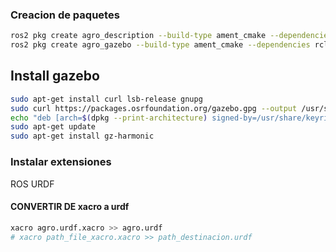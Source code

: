 ### Creacion de paquetes 

```bash
ros2 pkg create agro_description --build-type ament_cmake --dependencies rclcpp std_msgs
ros2 pkg create agro_gazebo --build-type ament_cmake --dependencies rclcpp std_msgs
```



## Install gazebo

```bash
sudo apt-get install curl lsb-release gnupg
sudo curl https://packages.osrfoundation.org/gazebo.gpg --output /usr/share/keyrings/pkgs-osrf-archive-keyring.gpg
echo "deb [arch=$(dpkg --print-architecture) signed-by=/usr/share/keyrings/pkgs-osrf-archive-keyring.gpg] http://packages.osrfoundation.org/gazebo/ubuntu-stable $(lsb_release -cs) main" | sudo tee /etc/apt/sources.list.d/gazebo-stable.list > /dev/null
sudo apt-get update
sudo apt-get install gz-harmonic
```

### Instalar extensiones
ROS
URDF


#### CONVERTIR DE xacro a urdf
```bash
xacro agro.urdf.xacro >> agro.urdf
# xacro path_file_xacro.xacro >> path_destinacion.urdf
```